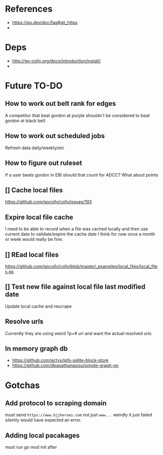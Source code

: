 # References
- https://go.dev/doc/faq#git_https
- 


# Deps 
- http://go-colly.org/docs/introduction/install/
- 

# Future TO-DO 

## How to work out belt rank for edges
A competitor that beat gordon at purple shouldn't be considered to beat gordon at black belt 

## How to work out scheduled jobs 
Refresh data daily/weekly/etc 

## How to figure out ruleset 
If a user beats gordon in EBI should that count for ADCC? What about points 

## [] Cache local files 
https://github.com/gocolly/colly/issues/193

## Expire local file cache
I need to be able to record when a file was cached locally and then use current date to validate/expire the cache date
I think for now once a month or week would really be fine. 

## [] REad local files 
https://github.com/gocolly/colly/blob/master/_examples/local_files/local_files.go

## [] Test new file against local file last modified date 
Update local cache and rescrape 

## Resolve urls 
Currently they are using weird ?p=# url and want the actual resolved urls 


## In memory graph db 
- https://github.com/actyx/ipfs-sqlite-block-store
- https://github.com/dpapathanasiou/simple-graph-go



# Gotchas
## Add protocol to scraping domain 
must send `https://www.bjjheroes.com` not just `www...` weirdly it just failed silently would have expected an error. 

## Adding local pacakages 
must run go mod init after 